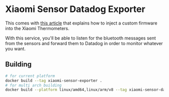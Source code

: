 # Xiaomi Sensor Datadog Exporter

This comes with [this article](https://hackaday.com/2020/12/08/exploring-custom-firmware-on-xiaomi-thermometers/) that explains how to inject a custom firmware into the Xiaomi Thermometers.

With this service, you'll be able to listen for the bluetooth messages sent from the sensors and forward them to Datadog in order to monitor whatever you want.

## Building

```bash
# for current platform
docker build --tag xiaomi-sensor-exporter .
# for multi arch building
docker build --platform linux/amd64,linux/arm/v8 --tag xiaomi-sensor-datadog-exporter .
```

